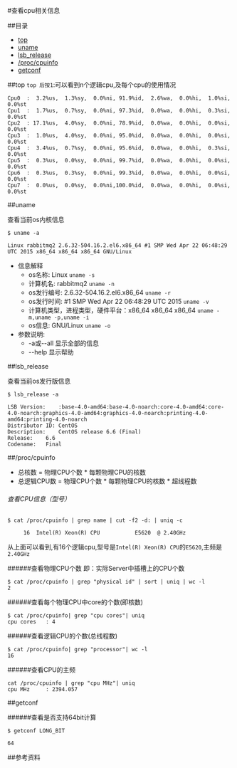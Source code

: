 #查看cpu相关信息

##目录
+ [top](#top)
+ [uname](#uname)
+ [lsb_release](#lsb_release)
+ [/proc/cpuinfo](#cpuinfo)
+ [getconf](#getconf)

##top
`top 后按1`:可以看到n个逻辑cpu,及每个cpu的使用情况

```
Cpu0  :  3.2%us,  1.3%sy,  0.0%ni, 91.9%id,  2.6%wa,  0.0%hi,  1.0%si,  0.0%st
Cpu1  :  1.7%us,  0.7%sy,  0.0%ni, 97.3%id,  0.0%wa,  0.0%hi,  0.3%si,  0.0%st
Cpu2  : 17.1%us,  4.0%sy,  0.0%ni, 78.9%id,  0.0%wa,  0.0%hi,  0.0%si,  0.0%st
Cpu3  :  1.0%us,  4.0%sy,  0.0%ni, 95.0%id,  0.0%wa,  0.0%hi,  0.0%si,  0.0%st
Cpu4  :  3.4%us,  0.7%sy,  0.0%ni, 95.6%id,  0.0%wa,  0.0%hi,  0.3%si,  0.0%st
Cpu5  :  0.3%us,  0.0%sy,  0.0%ni, 99.7%id,  0.0%wa,  0.0%hi,  0.0%si,  0.0%st
Cpu6  :  0.3%us,  0.3%sy,  0.0%ni, 99.3%id,  0.0%wa,  0.0%hi,  0.0%si,  0.0%st
Cpu7  :  0.0%us,  0.0%sy,  0.0%ni,100.0%id,  0.0%wa,  0.0%hi,  0.0%si,  0.0%st
```

##uname

查看当前os内核信息

```
$ uname -a

Linux rabbitmq2 2.6.32-504.16.2.el6.x86_64 #1 SMP Wed Apr 22 06:48:29 UTC 2015 x86_64 x86_64 x86_64 GNU/Linux
```

* 信息解释
    - os名称: Linux `uname -s`
    - 计算机名: rabbitmq2 `uname -n`
    - os发行编号: 2.6.32-504.16.2.el6.x86_64 `uname -r`
    - os发行时间: #1 SMP Wed Apr 22 06:48:29 UTC 2015 `uname -v`
    - 计算机类型，进程类型，硬件平台：x86_64 x86_64 x86_64 `uname -m,uname -p,uname -i`
    - os信息: GNU/Linux `uname -o`
* 参数说明:
    - -a或--all 显示全部的信息
    - --help 显示帮助

##lsb_release

查看当前os发行版信息

```
$ lsb_release -a

LSB Version:    :base-4.0-amd64:base-4.0-noarch:core-4.0-amd64:core-4.0-noarch:graphics-4.0-amd64:graphics-4.0-noarch:printing-4.0-amd64:printing-4.0-noarch
Distributor ID: CentOS
Description:    CentOS release 6.6 (Final)
Release:    6.6
Codename:   Final
```

##/proc/cpuinfo
* 总核数 = 物理CPU个数 * 每颗物理CPU的核数
* 总逻辑CPU数 = 物理CPU个数 * 每颗物理CPU的核数 * 超线程数

###### 查看CPU信息（型号）

```
$ cat /proc/cpuinfo | grep name | cut -f2 -d: | uniq -c

     16  Intel(R) Xeon(R) CPU           E5620  @ 2.40GHz
```

从上面可以看到,有16个逻辑cpu,型号是`Intel(R) Xeon(R) CPU`的`E5620`,主频是`2.40GHz`

######查看物理CPU个数
即：实际Server中插槽上的CPU个数

```
$ cat /proc/cpuinfo | grep "physical id" | sort | uniq | wc -l
2
```

######查看每个物理CPU中core的个数(即核数)
```
$ cat /proc/cpuinfo| grep "cpu cores"| uniq
cpu cores   : 4
```

######查看逻辑CPU的个数(总线程数)
```
$ cat /proc/cpuinfo| grep "processor"| wc -l
16
```

######查看CPU的主频
```
cat /proc/cpuinfo | grep "cpu MHz"| uniq
cpu MHz     : 2394.057
```

##getconf

######查看是否支持64bit计算
```
$ getconf LONG_BIT

64
```

##参考资料
